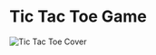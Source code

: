# Tic Tac Toe Game

<img src="https://i.ibb.co/bWCg9jz/tic-tac-toe-cover.jpg" alt="Tic Tac Toe Cover" title="Tic Tac Toe Game" />
